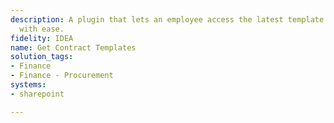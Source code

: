 ```yaml
---
description: A plugin that lets an employee access the latest template for contracts
  with ease.
fidelity: IDEA
name: Get Contract Templates
solution_tags:
- Finance
- Finance - Procurement
systems:
- sharepoint

---
```

